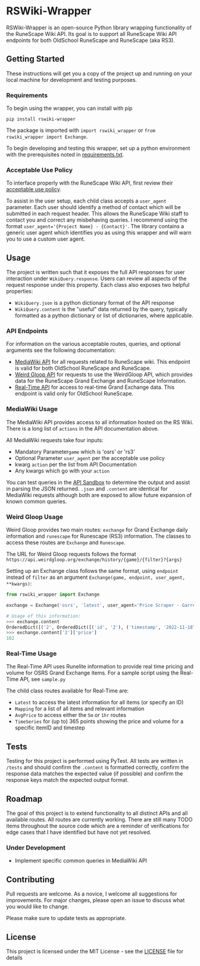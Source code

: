 # RSWiki-Wrapper

RSWiki-Wrapper is an open-source Python library wrapping functionality of the RuneScape Wiki API. Its goal is to support all RuneScape Wiki API endpoints for both OldSchool RuneScape and RuneScape (aka RS3).

## Getting Started

These instructions will get you a copy of the project up and running on your local machine for development and testing purposes.

### Requirements

To begin using the wrapper, you can install with pip 

`pip install rswiki-wrapper`

The package is imported with `import rswiki_wrapper` or `from rswiki_wrapper import Exchange`.

To begin developing and testing this wrapper, set up a python environment with the prerequisites noted in [requirements.txt](requirements.txt).

### Acceptable Use Policy

To interface properly with the RuneScape Wiki API, first review their [acceptable use policy](https://runescape.wiki/w/Help:APIs#Acceptable_use_policy).

To assist in the user setup, each child class accepts a `user_agent` parameter. Each user should identify a method of contact which will be submitted in each request header. This allows the RuneScape Wiki staff to contact you and correct any misbehaving queries. I recommend using the format `user_agent='{Project Name} - {Contact}'`. The library contains a generic user agent which identifies you as using this wrapper and will warn you to use a custom user agent.

## Usage

The project is written such that it exposes the full API responses for user interaction under `WikiQuery.response`. Users can review all aspects of the request response under this property. Each class also exposes two helpful properties:
* `WikiQuery.json` is a python dictionary format of the API response
* `WikiQuery.content` is the "useful" data returned by the query, typically formatted as a python dictionary or list of dictionaries, where applicable.

### API Endpoints

For information on the various acceptable routes, queries, and optional arguments see the following documentation:
* [MediaWiki API](https://runescape.wiki/api.php) for all requests related to RuneScape wiki. This endpoint is valid for both OldSchool RuneScape and RuneScape.
* [Weird Gloop API](https://api.weirdgloop.org/#/) for requests to use the WeirdGloop API, which provides data for the RuneScape Grand Exchange and RuneScape Information. 
* [Real-Time API](https://oldschool.runescape.wiki/w/RuneScape:Real-time_Prices) for access to real-time Grand Exchange data. This endpoint is valid only for OldSchool RuneScape.

### MediaWiki Usage

The MediaWiki API provides access to all information hosted on the RS Wiki. There is a long list of `actions` in the API documentation above.

All MediaWiki requests take four inputs:
* Mandatory Parameter`game` which is 'osrs' or 'rs3' 
* Optional Parameter `user_agent` per the acceptable use policy
* kwarg `action` per the list from API Documentation
* Any kwargs which go with your `action`

You can test queries in the [API Sandbox](https://runescape.wiki/w/Special:ApiSandbox) to determine the output and assist in parsing the JSON returned. `.json` and `.content` are identical for MediaWiki requests although both are exposed to allow future expansion of known common queries.

### Weird Gloop Usage

Weird Gloop provides two main routes: `exchange` for Grand Exchange daily information and `runescape` for Runescape (RS3) information. The classes to access these routes are `Exchange` and `Runescape`.

The URL for Weird Gloop requests follows the format `https://api.weirdgloop.org/exchange/history/{game}/{filter}?{args}`

Setting up an Exchange class follows the same format, using `endpoint` instead of `filter` as an argument `Exchange(game, endpoint, user_agent, **kwargs)`:

```python
from rswiki_wrapper import Exchange

exchange = Exchange('osrs', 'latest', user_agent='Price Scraper - Garrett3Nelson', id="2|6")

# Usage of this information:
>>> exchange.content
OrderedDict([('2', OrderedDict([('id', '2'), ('timestamp', '2022-11-18T06:13:09.000Z'), ('price', 162), ('volume', 51173617)])), ('6', OrderedDict([('id', '6'), ('timestamp', '2022-11-18T06:13:09.000Z'), ('price', 185765), ('volume', 417)]))])
>>> exchange.content['2']['price']
162
```

### Real-Time Usage

The Real-Time API uses Runelite information to provide real time pricing and volume for OSRS Grand Exchange items. For a sample script using the Real-Time API, see `sample.py`

The child class routes available for Real-Time are:
* `Latest` to access the latest information for all items (or specify an ID)
* `Mapping` for a list of all items and relevant information
* `AvgPrice` to access either the `5m` or `1hr` routes
* `TimeSeries` for (up to) 365 points showing the price and volume for a specific itemID and timestep

## Tests

Testing for this project is performed using PyTest. All tests are written in `/tests` and should confirm the `.content` is formatted correctly, confirm the response data matches the expected value (if possible) and confirm the response keys match the expected output format.

## Roadmap

The goal of this project is to extend functionality to all distinct APIs and all available routes. All routes are currently working. There are still many TODO items throughout the source code which are a reminder of verifications for edge cases that I have identified but have not yet resolved.

### Under Development
* Implement specific common queries in MediaWiki API

## Contributing

Pull requests are welcome. As a novice, I welcome all suggestions for improvements. For major changes, please open an issue to discuss what you would like to change.

Please make sure to update tests as appropriate.

## License

This project is licensed under the MIT License - see the [LICENSE](LICENSE) file for details
